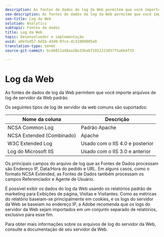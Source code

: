 ```yaml
---
description: As fontes de dados de log da Web permitem que você importe arquivos de log de servidor da Web padrão.
seo-description: As fontes de dados de log da Web permitem que você importe arquivos de log de servidor da Web padrão.
seo-title: Log da Web
solution: Analytics
subtopic: Fontes de dados
title: Log da Web
topic: Desenvolvedor e implementação
uuid: a0efed57-6d1b-43d8-97ce-dc31009805e0
translation-type: tm+mt
source-git-commit: bc46011a48aa18e33ba6f1912223857f5a664f35

---
```



# Log da Web

As fontes de dados de log da Web permitem que você importe arquivos de log de servidor da Web padrão.

Os seguintes tipos de log de servidor da web comuns são suportados:

| Nome da coluna | Descrição |
|--- |--- |
| NCSA Common Log | Padrão Apache |
| NCSA Extended (Combinado) | Apache |
| W3C Extended Log | Usado com o IIS 4.0 e posterior |
| Log do Microsoft IIS | Usado com o IIS 3.0 e anterior |

Os principais campos do arquivo de log que as Fontes de Dados processam são Endereço IP, Data/Hora do pedido e URL. Em alguns casos, como o formato NCSA Extended, as Fontes de Dados também processam os campos Referenciador e Agente de Usuário.

É possível exibir os dados do log da Web usando os relatórios padrão de marketing para Exibições de página, Visitas e Visitantes. Como as métricas do relatório baseiam-se principalmente em cookies, e os logs do servidor da Web se baseiam no endereço IP, a Adobe recomenda que os logs do servidor da Web sejam importados em um conjunto separado de relatórios, exclusivo para esse fim.

Para obter mais informações sobre os arquivos de log do servidor da Web, consulte a documentação de seu servidor da Web.
